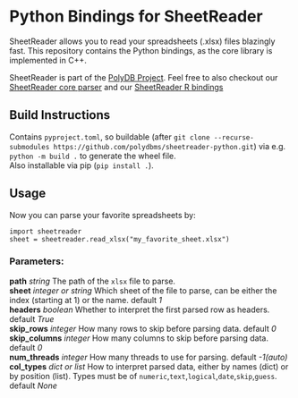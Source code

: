 # Python Bindings for SheetReader

SheetReader allows you to read your spreadsheets (.xlsx) files blazingly fast. This repository contains the Python bindings, as the core library is implemented in C++.

SheetReader is part of the [PolyDB Project](https://polydbms.org/). Feel free to also checkout our [SheetReader core parser](https://github.com/polydbms/sheetreader-core) and our [SheetReader R bindings](https://github.com/fhenz/SheetReader-r)

## Build Instructions
Contains `pyproject.toml`, so buildable (after `git clone --recurse-submodules https://github.com/polydbms/sheetreader-python.git`) via e.g. `python -m build .` to generate the wheel file.  
Also installable via pip (`pip install .`).

## Usage
Now you can parse your favorite spreadsheets by:
```
import sheetreader
sheet = sheetreader.read_xlsx("my_favorite_sheet.xlsx")
```

### Parameters:
**path** *string* The path of the `xlsx` file to parse.  
**sheet** *integer or string* Which sheet of the file to parse, can be either the index (starting at 1) or the name. default *1*  
**headers** *boolean* Whether to interpret the first parsed row as headers. default *True*  
**skip_rows** *integer* How many rows to skip before parsing data. default *0*  
**skip_columns** *integer* How many columns to skip before parsing data. default *0*  
**num_threads** *integer* How many threads to use for parsing. default *-1(auto)*  
**col_types** *dict or list* How to interpret parsed data, either by names (dict) or by position (list). Types must be of `numeric`,`text`,`logical`,`date`,`skip`,`guess`. default *None*  
